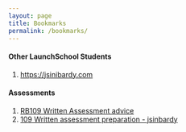 ```yaml
---
layout: page
title: Bookmarks
permalink: /bookmarks/
---
```

#### Other LaunchSchool Students
1. <https://jsinibardy.com>

#### Assessments
1. [RB109 Written Assessment advice](https://medium.com/how-i-started-learning-coding-from-scratch/advices-for-109-written-assessment-part-1-6f7fa821cf84)
1. [109 Written assessment preparation - jsinbardy](https://jsinibardy.com/preparing-launch-school-109-written-assessment)
